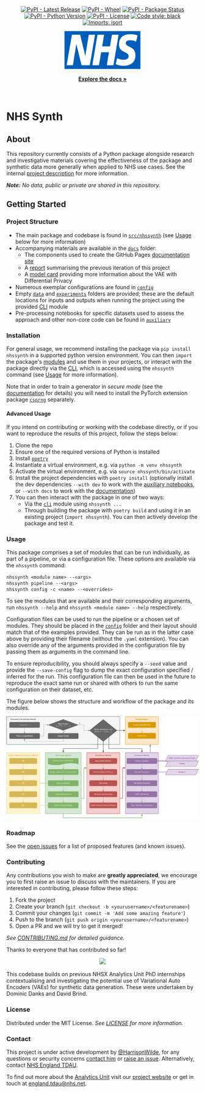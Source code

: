 <!-- PROJECT SHIELDS -->
<div align="center">

[![PyPI - Latest Release](https://img.shields.io/pypi/v/nhssynth?style=flat-square)](https://pypi.org/project/nhssynth/)
[![PyPI - Wheel](https://img.shields.io/pypi/wheel/nhssynth?style=flat-square)](https://pypi.org/project/nhssynth/)
[![PyPI - Package Status](https://img.shields.io/pypi/status/nhssynth?style=flat-square)](https://pypi.org/project/nhssynth/)
[![PyPI - Python Version](https://img.shields.io/pypi/pyversions/nhssynth?style=flat-square)](https://www.python.org/downloads/release/python-3100/)
[![PyPI - License](https://img.shields.io/pypi/l/nhssynth?style=flat-square)](https://github.com/nhsx/nhssynth/blob/main/LICENSE)
[![Code style: black](https://img.shields.io/badge/code%20style-black-000000?style=flat-square)](https://github.com/psf/black)
[![Imports: isort](https://img.shields.io/badge/%20imports-isort-%231674b1?style=flat-square)](https://pycqa.github.io/isort/)

</div>


<!-- PROJECT LOGO -->
<div align="center">
  <a href="https://nhsx.github.io/NHSSynth">
    <img src="docs/assets/NHS.svg" alt="Logo" width="200" height="100">
  </a>
  <p align="center">
    <a href="https://nhsx.github.io/NHSSynth"><strong>Explore the docs »</strong></a>
    <br /><br /><br />
  </p>
</div>

# NHS Synth

## About

This repository currently consists of a Python package alongside research and investigative materials covering the effectiveness of the package and synthetic data more generally when applied to NHS use cases. See the internal [project description](https://nhsx.github.io/nhsx-internship-projects/synthetic-data-exploration-vae/) for more information.

_**Note:** No data, public or private are shared in this repository._

## Getting Started

### Project Structure

- The main package and codebase is found in [`src/nhssynth`](src/nhssynth/) (see [Usage](#usage) below for more information)
- Accompanying materials are available in the [`docs`](docs/) folder:
  - The components used to create the GitHub Pages [documentation site](https://nhsx.github.io/NHSSynth/)
  - A [report](docs/reports/report.pdf) summarising the previous iteration of this project
  - A [model card](docs/model_card.md) providing more information about the VAE with Differential Privacy
- Numerous exemplar configurations are found in [`config`](config/)
- Empty [`data`](data/) and [`experiments`](experiments/) folders are provided; these are the default locations for inputs and outputs when running the project using the provided [CLI](../src/nhssynth/cli/) module
- Pre-processing notebooks for specific datasets used to assess the approach and other non-core code can be found in [`auxiliary`](../auxiliary/)

### Installation

For general usage, we recommend installing the package via `pip install nhssynth` in a supported python version environment. You can then `import` the package's [modules](src/nhssynth/modules/) and use them in your projects, or interact with the package directly via the [CLI](src/nhssynth/cli/), which is accessed using the `nhssynth` command (see [Usage](#usage) for more information).

Note that in order to train a generator in *secure mode* (see the [documentation](https://nhsx.github.io/NHSSynth/secure_mode/) for details) you will need to install the PyTorch extension package [`csprng`](https://github.com/pytorch/csprng) separately.

#### Advanced Usage

If you intend on contributing or working with the codebase directly, or if you want to reproduce the results of this project, follow the steps below:

1. Clone the repo
2. Ensure one of the required versions of Python is installed
3. Install [`poetry`](https://python-poetry.org/docs/#installation)
4. Instantiate a virtual environment, e.g. via `python -m venv nhssynth`
3. Activate the virtual environment, e.g. via `source nhssynth/bin/activate`
4. Install the project dependencies with `poetry install` (optionally install the dev dependencies `--with dev` to work with the [auxiliary notebooks](auxiliary/), or `--with docs` to work with the [documentation](docs/))
5. You can then interact with the package in one of two ways:
    - Via the [`cli`](src/nhssynth/cli/) module using `nhssynth ...`
    - Through building the package with `poetry build` and using it in an existing project (`import nhssynth`). You can then actively develop the package and test it.

### Usage

This package comprises a set of modules that can be run individually, as part of a pipeline, or via a configuration file. These options are available via the `nhssynth` command:

```
nhssynth <module name> --<args>
nhssynth pipeline --<args>
nhssynth config -c <name> --<overrides>
```

To see the modules that are available and their corresponding arguments, run `nhssynth --help` and `nhssynth <module name> --help` respectively.

Configuration files can be used to run the pipeline or a chosen set of modules. They should be placed in the [`config`](config/) folder and their layout should match that of the examples provided. They can be run as in the latter case above by providing their filename (without the `.yaml` extension). You can also override any of the arguments provided in the configuration file by passing them as arguments in the command line.

To ensure reproducibility, you should always specify a `--seed` value and provide the `--save-config` flag to dump the exact configuration specified / inferred for the run. This configuration file can then be used in the future to reproduce the exact same run or shared with others to run the same configuration on their dataset, etc.

The figure below shows the structure and workflow of the package and its modules.

![](docs/modules.png)

### Roadmap

See the [open issues](https://github.com/nhsx/NHSSynth/issues) for a list of proposed features (and known issues).

### Contributing

Any contributions you wish to make are **greatly appreciated**, we encourage you to first raise an issue to discuss with the maintainers. If you are interested in contributing, please follow these steps:

1. Fork the project
2. Create your branch (`git checkout -b <yourusername>/<featurename>`)
3. Commit your changes (`git commit -m 'Add some amazing feature'`)
4. Push to the branch (`git push origin <yourusername>/<featurename>`)
5. Open a PR and we will try to get it merged!

_See [CONTRIBUTING.md](./CONTRIBUTING.md) for detailed guidance._

Thanks to everyone that has contributed so far!

<div align="center">
<a href="https://github.com/nhsx/nhssynth/graphs/contributors">
  <img src="https://contrib.rocks/image?repo=nhsx/nhssynth" />
</a>
</div>

This codebase builds on previous NHSX Analytics Unit PhD internships contextualising and investigating the potential use of Variational Auto Encoders (VAEs) for synthetic data generation. These were undertaken by Dominic Danks and David Brind.

### License

Distributed under the MIT License. _See [LICENSE](./LICENSE) for more information._

### Contact

This project is under active development by [@HarrisonWilde](https://github.com/HarrisonWilde), for any questions or security concerns [contact him](mailto:h.wilde@warwick.ac.uk) or [raise an issue](https://github.com/nhsx/NHSSynth/issues/new/choose). Alternatively, contact [NHS England TDAU](mailto:england.tdau@nhs.net).

To find out more about the [Analytics Unit](https://www.nhsx.nhs.uk/key-tools-and-info/nhsx-analytics-unit/) visit our [project website](https://nhsx.github.io/AnalyticsUnit/projects.html) or get in touch at [england.tdau@nhs.net](mailto:england.tdau@nhs.net).

<!-- ### Acknowledgements -->
